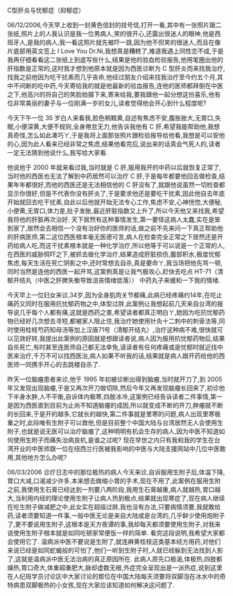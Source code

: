 C型肝炎与忧郁症（抑郁症）

06/12/2006,今天早上收到一封黄色信封的挂号信,打开一看,其中有一张照片跟二张纸,照片上的人我认识是我一位男病人,笑的很开心,还露出很迷人的眼神,他是西班牙人,是我的病人,我一看这照片就先被吓一跳,因为他不但笑的很迷人,而且在像片底部用英文签上 I Love You Dr.Ni,我想真是糟糕了,难道我遇上同性恋不成,于是我再仔细看看这二张纸上到底写些什么,结果是他的验血检验报告,他用笔圈出他的肝指数是正常的,这时我才想到他原本就是因为西医诊断为 C 型肝炎而来找我治疗,找我之前他因为吃干扰素而几乎丧命,他经过朋友介绍来找我治疗至今约五个月,其中不间断的吃中药,今天寄给我的就是他最新的验血报告,连他的医师都拜倒在中医之下,他高兴的将自己的笑脸拍摄下来,寄来给我,要我跟他一起分想这份喜乐,他有位非常美丽的妻子与一位刚满一岁的女儿,读者觉得他会开心到什么程度呢?

今天下午一位 35 岁白人来看我,脸色稍黯黄,自述有焦虑不安,腹胀胀大,无胃口,失眠,小便深黄,大便不规则,全身倦怠无力,他告诉我他有 C 肝,希望我能帮助他,我想真奇怪,怎么如此凑巧ㄚ,于是我将上面那张照片跟检验报导给他看,我想是可以安他的心,因为此人看来已经非常之焦虑,结果他看完后,说出来的话真会气死人的,读者一定无法猜到他说什么,我写给大家看.

他说他于 2000 年就来看过我,当时就是 C 肝,服用我开的中药以后就恢复正常了,当时他的西医也无法了解到中药居然可以治疗 C 肝,于是每年都要他回去做检查,结果年年都很好,而他的西医还是无法相信他的 C 肝没有了,就跟他说虽然一切检查都显示你很好,但是不代表你没有肝炎了,于是要求他还是要吃干扰素,因此他自去年底开始就回去吃干扰素,自此以后他就开始无法专心工作,焦虑不安,心神恍惚,大便秘,小便黄,无胃口,体力差,肚子发胀,最近肝脏指数又上升了,所以今天他又来找我,希望我将他的肝脏再次治好. 天下居然有这种事情发生,第一要怪这病人太蠢,实在是笨到家了,居然会去相信一个没有治好你的医师的话,做之前不先来问一下真正帮助他的肝病医师,第二这位西医根本毫无医德可言,病人在检查完全正常之下居然还是开药给病人吃,而这干扰素根本就是一种化学治疗,所以他等于可以说是一个正常的人,在西医的威胁恫吓之下,被抓去做化学治疗,结果造成肝脏损伤,腹部积水,极度忧郁焦虑,每天生活在死亡阴影之中,还时常想去自杀,真是要命ㄚ,我当场把他先骂一顿,同时当然是连他的西医一起开骂,这案例真是让我气极攻心,赶快去吃点 HT-71（清郁开结丸（中医之肝脾失衡导致沮丧情绪低落）） 中药丸子来缓和一下我的情绪.

今天早上一位妇女来诊,34岁,因为全身肌肉关节都痛,此病已经疼痛约14年,在吃止痛药又同时在服用抗忧郁药物之中,体型过胖,此案例让我想起前几天来自台湾的报导说几乎每个人都有痛,这就是西药之害,希望读者都真正明白ㄚ,她因为吃抗忧郁药物已经好几次想去寻短,都被家人阻止住,我治疗她使用针灸十二刺中的刺骨法等,同时使用桂枝芍药知母汤等加上汉唐71号（清郁开结丸）,治疗这种病不难,很快就可以见效好转,我提出此案例的原因就是想跟读者说,病人因为服用抗忧郁药物后,结果自杀死亡,有时甚至连医师自己都无法幸免,请读者有任何疼痛或是忧郁时就近找中医来治疗,千万不可以找西医治,病人如果不听我的话,结果就是病人跟开药给他的西医师一同携手开心的去跳楼自杀了.

昨天一位脑瘤患者来诊,他于 1995 年初被诊断出得到脑瘤,当时就开刀了,到 2005 年又发现出现脑瘤,于是又再次开刀做切除,然后今年又再发现脑瘤长回来了,初诊他下半身水肿,人不平衡,自诉体内极寒,四肢冰冷,这案例已经告诉读者二件事情,第一是因为西医直到目前为止尚不知道脑瘤的成因,所以就变成不断的开刀,肿瘤就不断的长回来,于是开的越多,它就长的越快,第二件事就是里寒的问题,病人出现里寒极重之时,此际唯有生附子可以救他,但是目前整个中国大陆与台湾居然无人会使用生附子,也就是说无医可以治疗脑瘤了,这种明明有机会生存的病人,因为中医不知道如何使用生附子而痛失治病良机,是谁之过呢? 现在举世之内只有我和我的学生在台湾开业的中医师跟一位在纽西兰行医被我影响的中医与大陆支援网站中几位中医敢用,其他地方怎么办呢?

06/03/2006 诊疗日志中的那位极热的病人今天来诊,自诉服用生附子后,体温下降,胃口大减,口渴减少许多,本来想去做缩小胃的手术,现在不用了,此案例在服用生附之前,我使用生石膏已经达到一剂要八两阶段,我用生石膏越重,病人就越热,胃口越大,当利用内经的理论使用生附子让病人热到极点,结果就出现寒症了,现在病人继续在吃生附子做减肥之中,此女实在超级过胖,我也没有办法,只要病情须要,我就敢给药,读者须要知道一件事,一般中医无论是来自大陆或是台湾的,几乎鲜少使用炮附子了,更不要说用生附子,这根本是天方夜谭的事,我却每天都须要使用生附子,对我来说使用生附子根本就是如同吃顿家常便饭一样的简单. 看完这段说明,我希望大家都会使用它了. 温病派中医不要说是生附了,就连麻黄桂枝这类基本经方用药,对他们来说已经是如同蛇蝎般的可怕了,他们一听到生附子时,人就已经躲到无法找到人影了,这就是温病派中医无法治病的真正原因所在. 此病人原先口极渴,体极热,四肢都燥热,胃口奇大,体重超重肥大,脉却虚数无根,外症完全呈现出是一派热症,说到这里在人纪班学员讨论区中大家讨论的那位在中国大陆每天须要将双脚泡在冰水中的奇特病患双脚极热的小女孩,现在大家应该知道如何解决这问题了.
